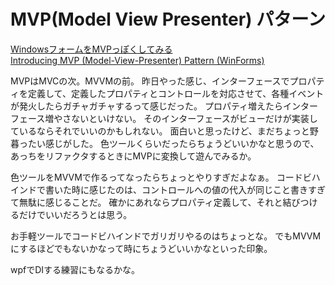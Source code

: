 # MVP(Model View Presenter) パターン

[WindowsフォームをMVPっぽくしてみる](https://qiita.com/mono1729/items/d0995f841b8e875b91e4)  
[Introducing MVP (Model-View-Presenter) Pattern (WinForms)](https://www.dreamincode.net/forums/topic/342849-introducing-mvp-model-view-presenter-pattern-winforms/)  

MVPはMVCの次。MVVMの前。
昨日やった感じ、インターフェースでプロパティを定義して、定義したプロパティとコントロールを対応させて、各種イベントが発火したらガチャガチャするって感じだった。
プロパティ増えたらインターフェース増やさないといけない。
そのインターフェースがビューだけが実装しているならそれでいいのかもしれない。
面白いと思ったけど、まだちょっと野暮ったい感じがした。
色ツールくらいだったらちょうどいいかなと思うので、あっちをリファクタするときにMVPに変換して遊んでみるか。

色ツールをMVVMで作るってなったらちょっとやりすぎだよなぁ。
コードビハインドで書いた時に感じたのは、コントロールへの値の代入が同じこと書きすぎて無駄に感じることだ。
確かにあれならプロパティ定義して、それと結びつけるだけでいいだろうとは思う。

お手軽ツールでコードビハインドでガリガリやるのはちょっとな。
でもMVVMにするほどでもないかなって時にちょうどいいかなといった印象。

wpfでDIする練習にもなるかな。
